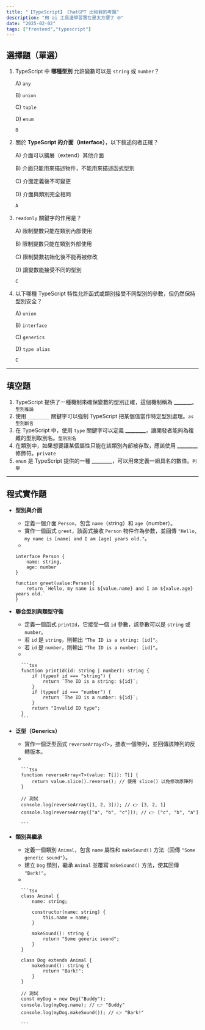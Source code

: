 ```yaml
---
title: "【TypeScript】 ChatGPT 出給我的考題"
description: "用 ai 工具邊學習實在是太方便了 🤓"
date: "2025-02-02"
tags: ["frontend","typescript"]
---
```


## **選擇題（單選）**

1. TypeScript 中 **哪種型別** 允許變數可以是 `string` 或 `number`？
    
    A) `any`
    
    B) `union`
    
    C) `tuple`
    
    D) `enum`
    
    `B`
    
2. 關於 **TypeScript 的介面（interface）**，以下敘述何者正確？
    
    A) 介面可以擴展（extend）其他介面
    
    B) 介面只能用來描述物件，不能用來描述函式型別
    
    C) 介面定義後不可變更
    
    D) 介面與類別完全相同
    
    `A`
    
3. `readonly` 關鍵字的作用是？
    
    A) 限制變數只能在類別內部使用
    
    B) 限制變數只能在類別外部使用
    
    C) 限制變數初始化後不能再被修改
    
    D) 讓變數能接受不同的型別
    
    `C`
    
4. 以下哪種 TypeScript 特性允許函式或類別接受不同型別的參數，但仍然保持型別安全？
    
    A) `union`
    
    B) `interface`
    
    C) `generics`
    
    D) `type alias`
    
    `C`
    

---

## **填空題**

1. TypeScript 提供了一種機制來確保變數的型別正確，這個機制稱為 **_______**。 `型別推論`
2. 使用 `________` 關鍵字可以強制 TypeScript 把某個值當作特定型別處理。`as 型別斷言`
3. 在 TypeScript 中，使用 `type` 關鍵字可以定義 **________**，讓開發者能夠為複雜的型別取別名。`型別別名`
4. 在類別中，如果想要讓某個屬性只能在該類別內部被存取，應該使用 **________** 修飾符。`private`
5. `enum` 是 TypeScript 提供的一種 **________**，可以用來定義一組具名的數值。`列舉`

---

## **程式實作題**

- **型別與介面**
    - 定義一個介面 `Person`，包含 `name`（string）和 `age`（number）。
    - 實作一個函式 `greet`，該函式接收 `Person` 物件作為參數，並回傳 `"Hello, my name is [name] and I am [age] years old."`。
    - 
    
    ```tsx
    interface Person {
    	name: string,
    	age: number
    }
    
    function greet(value:Person){
    	return `Hello, my name is ${value.name} and I am ${value.age} years old.`
    }
    ```
    

- **聯合型別與類型守衛**
    - 定義一個函式 `printId`，它接受一個 `id` 參數，該參數可以是 `string` 或 `number`。
    - 若 `id` 是 `string`，則輸出 `"The ID is a string: [id]"`。
    - 若 `id` 是 `number`，則輸出 `"The ID is a number: [id]"`。
    - 
        
        ```tsx
        function printId(id: string | number): string {
            if (typeof id === "string") {
                return `The ID is a string: ${id}`;
            }
            if (typeof id === "number") {
                return `The ID is a number: ${id}`;
            }
            return "Invalid ID type";
        }
        ```
        

- **泛型（Generics）**
    - 實作一個泛型函式 `reverseArray<T>`，接收一個陣列，並回傳該陣列的反轉版本。
    - 
        
        ```tsx
        function reverseArray<T>(value: T[]): T[] {
            return value.slice().reverse(); // 使用 slice() 以免修改原陣列
        }
        
        // 測試
        console.log(reverseArray([1, 2, 3])); // 👉 [3, 2, 1]
        console.log(reverseArray(["a", "b", "c"])); // 👉 ["c", "b", "a"]
        
        ```
        

- **類別與繼承**
    - 定義一個類別 `Animal`，包含 `name` 屬性和 `makeSound()` 方法（回傳 `"Some generic sound"`）。
    - 建立 `Dog` 類別，繼承 `Animal` 並覆寫 `makeSound()` 方法，使其回傳 `"Bark!"`。
    - 
        
        ```tsx
        class Animal {
            name: string;
            
            constructor(name: string) {
                this.name = name;
            }
        
            makeSound(): string {
                return "Some generic sound";
            }
        }
        
        class Dog extends Animal {
            makeSound(): string {
                return "Bark!";
            }
        }
        
        // 測試
        const myDog = new Dog("Buddy");
        console.log(myDog.name); // 👉 "Buddy"
        console.log(myDog.makeSound()); // 👉 "Bark!"
        
        ```